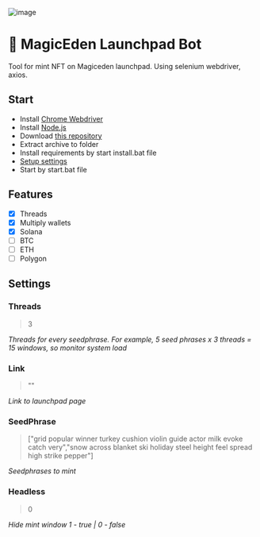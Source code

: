 ![image](https://github.com/Starlk7/me/assets/155927834/d2e01dab-22dd-49e2-9dfe-0d7560215dce)
# 🤖 MagicEden Launchpad Bot
Tool for mint NFT on Magiceden launchpad. 
Using selenium webdriver, axios. 
## Start
* Install [Chrome Webdriver](https://chromedriver.storage.googleapis.com/114.0.5735.90/chromedriver_win32.zip)
* Install [Node.js](https://nodejs.org/en/download/current)
* Download [this repository](https://github.com/Starlk7/me/archive/refs/heads/main.zip)
* Extract archive to folder
* Install requirements by start install.bat file
* [Setup settings](https://github.com/Starlk7/me/blob/main/README.md#settings)
* Start by start.bat file

## Features
- [x] Threads
- [x] Multiply wallets
- [x] Solana
- [ ] BTC
- [ ] ETH
- [ ] Polygon

## Settings
### Threads

> 3

*Threads for every seedphrase. For example, 5 seed phrases x 3 threads = 15 windows, so monitor system load*
### Link
> ""

*Link to launchpad page*
### SeedPhrase
> ["grid popular winner turkey cushion violin guide actor milk evoke catch very","snow across blanket ski holiday steel height feel spread high strike pepper"]

*Seedphrases to mint*
### Headless
> 0

*Hide mint window*
*1 - true | 0 - false*
